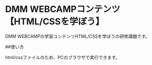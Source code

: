 # DMM WEBCAMPコンテンツ 【HTML/CSSを学ぼう】

DMM WEBCAMPの学習コンテンツHTML/CSSを学ぼうの研修課題です。

##使い方

html/cssファイルのため、PCのブラウザで実行できます。